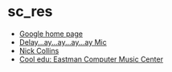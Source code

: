 # sc_res

* [Google home page](https://google.com)
* [Delay...ay...ay...ay...ay Mic](https://aarongervais.com/blog/delay-ay-ay-ay-ay-patch/)
* [Nick Collins](http://composerprogrammer.com/index.html)
* [Cool edu: Eastman Computer Music Center](http://ecmc.rochester.edu/ecmc/docs/supercollider/scbook/Ch21_Interface_Investigations/)  
